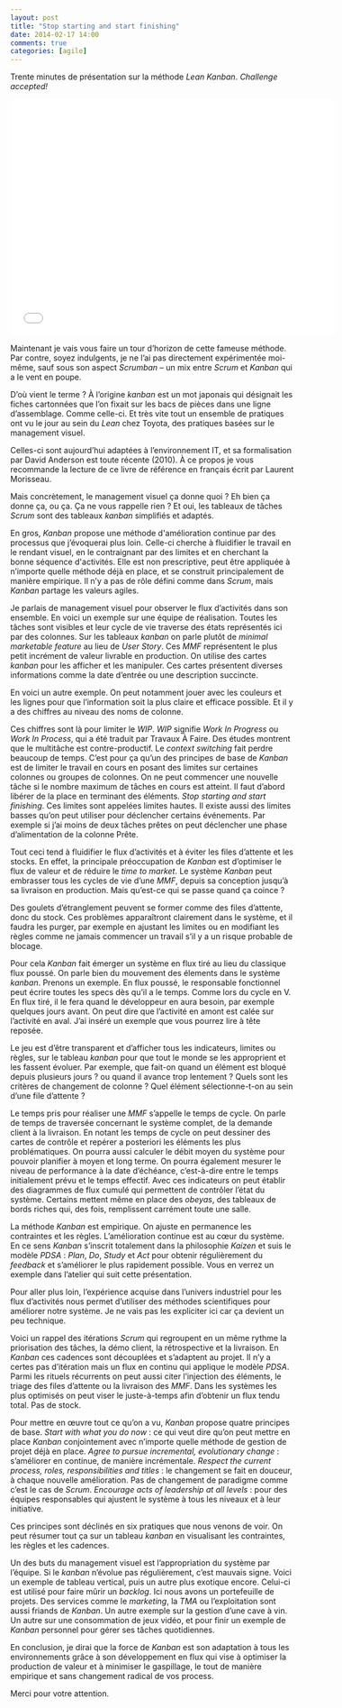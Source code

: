 ```yaml
---
layout: post
title: "Stop starting and start finishing"
date: 2014-02-17 14:00
comments: true
categories: [agile]
---
```

Trente minutes de présentation sur la méthode _Lean Kanban_. _Challenge accepted!_
<!--more-->

<iframe src="//slid.es/zenigata/kanban/embed" width="576" height="420" scrolling="no" frameborder="0" webkitallowfullscreen mozallowfullscreen allowfullscreen></iframe>

Maintenant je vais vous faire un tour d’horizon de cette fameuse méthode. Par contre, soyez indulgents,
je ne l’ai pas directement expérimentée moi-même, sauf sous son aspect _Scrumban_ –&nbsp;un mix entre _Scrum_ et _Kanban_ qui a le vent en poupe.

D’où vient le terme&nbsp;? À l’origine _kanban_ est un mot japonais qui désignait les fiches cartonnées
que l’on fixait sur les bacs de pièces dans une ligne d’assemblage. Comme celle-ci.
Et très vite tout un ensemble de pratiques ont vu le jour au sein du _Lean_ chez Toyota, des pratiques basées sur le management visuel.

Celles-ci sont aujourd’hui adaptées à l’environnement IT, et sa formalisation par David Anderson est toute récente (2010).
À ce propos je vous recommande la lecture de ce livre de référence en français écrit par Laurent Morisseau.

Mais concrètement, le management visuel ça donne quoi&nbsp;? Eh bien ça donne ça, ou ça. Ça ne vous rappelle rien&nbsp;?
Et oui, les tableaux de tâches _Scrum_ sont des tableaux _kanban_ simplifiés et adaptés.

En gros, _Kanban_ propose une méthode d'amélioration continue par des processus que j’évoquerai plus loin.
Celle-ci cherche à fluidifier le travail en le rendant visuel, en le contraignant par des limites et en cherchant la bonne séquence d'activités.
Elle est non prescriptive, peut être appliquée à n’importe quelle méthode déjà en place, et se construit principalement de manière empirique.
Il n’y a pas de rôle défini comme dans _Scrum_, mais _Kanban_ partage les valeurs agiles.

Je parlais de management visuel pour observer le flux d’activités dans son ensemble. En voici un exemple sur une équipe de réalisation.
Toutes les tâches sont visibles et leur cycle de vie traverse des états représentés ici par des colonnes.
Sur les tableaux _kanban_ on parle plutôt de _minimal marketable feature_ au lieu de _User Story_.
Ces _MMF_ représentent le plus petit incrément de valeur livrable en production.
On utilise des cartes _kanban_ pour les afficher et les manipuler.
Ces cartes présentent diverses informations comme la date d’entrée ou une description succincte.

En voici un autre exemple. On peut notamment jouer avec les couleurs et les lignes pour que l’information soit la plus claire et efficace possible.
Et il y a des chiffres au niveau des noms de colonne.

Ces chiffres sont là pour limiter le _WIP_. _WIP_ signifie _Work In Progress_ ou _Work In Process_, qui a été traduit par Travaux À Faire.
Des études montrent que le multitâche est contre-productif. Le _context switching_ fait perdre beaucoup de temps.
C’est pour ça qu’un des principes de base de _Kanban_ est de limiter le travail en cours en posant des limites sur certaines colonnes ou groupes de colonnes.
On ne peut commencer une nouvelle tâche si le nombre maximum de tâches en cours est atteint. Il faut d’abord libérer de la place en terminant des éléments.
_Stop starting and start finishing_. Ces limites sont appelées limites hautes.
Il existe aussi des limites basses qu’on peut utiliser pour déclencher certains événements.
Par exemple si j’ai moins de deux tâches prêtes on peut déclencher une phase d’alimentation de la colonne Prête.

Tout ceci tend à fluidifier le flux d’activités et à éviter les files d’attente et les stocks.
En effet, la principale préoccupation de _Kanban_ est d’optimiser le flux de valeur et de réduire le _time to market_.
Le système _Kanban_ peut embrasser tous les cycles de vie d’une _MMF_, depuis sa conception jusqu’à sa livraison en production.
Mais qu’est-ce qui se passe quand ça coince&nbsp;?

Des goulets d’étranglement peuvent se former comme des files d’attente, donc du stock.
Ces problèmes apparaîtront clairement dans le système, et il faudra les purger,
par exemple en ajustant les limites ou en modifiant les règles comme ne jamais commencer un travail s’il y a un risque probable de blocage.

Pour cela _Kanban_ fait émerger un système en flux tiré au lieu du classique flux poussé.
On parle bien du mouvement des élements dans le système _kanban_. Prenons un exemple.
En flux poussé, le responsable fonctionnel peut écrire toutes les specs dès qu’il a le temps. Comme lors du cycle en V.
En flux tiré, il le fera quand le développeur en aura besoin, par exemple quelques jours avant.
On peut dire que l’activité en amont est calée sur l’activité en aval. J’ai inséré un exemple que vous pourrez lire à tête reposée.

Le jeu est d’être transparent et d’afficher tous les indicateurs, limites ou règles,
sur le tableau _kanban_ pour que tout le monde se les approprient et les fassent évoluer.
Par exemple, que fait-on quand un élément est bloqué depuis plusieurs jours&nbsp;? ou quand il avance trop lentement&nbsp;?
Quels sont les critères de changement de colonne&nbsp;? Quel élément sélectionne-t-on au sein d’une file d’attente&nbsp;?

Le temps pris pour réaliser une _MMF_ s’appelle le temps de cycle.
On parle de temps de traversée concernant le système complet, de la demande client à la livraison.
En notant les temps de cycle on peut dessiner des cartes de contrôle et repérer a posteriori les éléments les plus problématiques.
On pourra aussi calculer le débit moyen du système pour pouvoir planifier à moyen et long terme.
On pourra également mesurer le niveau de performance à la date d’échéance, c’est-à-dire entre le temps initialement prévu et le temps effectif.
Avec ces indicateurs on peut établir des diagrammes de flux cumulé qui permettent de contrôler l’état du système.
Certains mettent même en place des _obeyas_, des tableaux de bords riches qui, des fois, remplissent carrément toute une salle.

La méthode _Kanban_ est empirique. On ajuste en permanence les contraintes et les règles. L’amélioration continue est au cœur du système.
En ce sens _Kanban_ s’inscrit totalement dans la philosophie _Kaizen_ et suis le modèle _PDSA_ : _Plan_, _Do_, _Study_ et _Act_
pour obtenir régulièrement du _feedback_ et s’améliorer le plus rapidement possible.
Vous en verrez un exemple dans l’atelier qui suit cette présentation.

Pour aller plus loin, l’expérience acquise dans l’univers industriel pour les flux d’activités nous permet d’utiliser des méthodes scientifiques
pour améliorer notre système. Je ne vais pas les expliciter ici car ça devient un peu technique. 

Voici un rappel des itérations _Scrum_ qui regroupent en un même rythme la priorisation des tâches, la démo client, la rétrospective et la livraison.
En _Kanban_ ces cadences sont découplées et s’adaptent au projet. Il n’y a certes pas d’itération mais un flux en continu qui applique le modèle _PDSA_.
Parmi les rituels récurrents on peut aussi citer l’injection des éléments, le triage des files d’attente ou la livraison des _MMF_.
Dans les systèmes les plus optimisés on peut viser le juste-à-temps afin d’obtenir un flux tendu total. Pas de stock.

Pour mettre en œuvre tout ce qu’on a vu, _Kanban_ propose quatre principes de base.
_Start with what you do now_&nbsp;: ce qui veut dire qu’on peut mettre en place _Kanban_ conjointement avec n’importe quelle méthode de gestion de projet déjà en place.
_Agree to pursue incremental, evolutionary change_&nbsp;: s’améliorer en continue, de manière incrémentale.
_Respect the current process, roles, responsibilities and titles_&nbsp;: le changement se fait en douceur, à chaque nouvelle amélioration.
Pas de changement de paradigme comme c’est le cas de _Scrum_. _Encourage acts of leadership at all levels_&nbsp;:
pour des équipes responsables qui ajustent le système à tous les niveaux et à leur initiative.

Ces principes sont déclinés en six pratiques que nous venons de voir.
On peut résumer tout ça sur un tableau _kanban_ en visualisant les contraintes, les règles et les cadences.

Un des buts du management visuel est l’appropriation du système par l’équipe. Si le _kanban_ n’évolue pas régulièrement, c’est mauvais signe.
Voici un exemple de tableau vertical, puis un autre plus exotique encore. Celui-ci est utilisé pour faire mûrir un _backlog_.
Ici nous avons un portefeuille de projets. Des services comme le _marketing_, la _TMA_ ou l’exploitation sont aussi friands de _Kanban_.
Un autre exemple sur la gestion d’une cave à vin.
Un autre sur une consommation de jeux vidéo, et pour finir un exemple de _Kanban_ personnel pour gérer ses tâches quotidiennes.

En conclusion, je dirai que la force de _Kanban_ est son adaptation à tous les environnements grâce à son développement en flux
qui vise à optimiser la production de valeur et à minimiser le gaspillage, le tout de manière empirique et sans changement radical de vos process.

Merci pour votre attention.